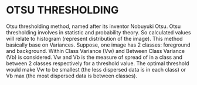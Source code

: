 # OTSU THRESHOLDING

Otsu thresholding method, named after its inventor Nobuyuki Otsu. Otsu thresholding involves in statistic and probability theory. So calculated values will relate to histogram (represent distribution of the image). This method basically base on Variances. Suppose, one image has 2 classes: foreground and background. Within Class Variance (Vw) and Between Class Variance (Vb) is considered. 
Vw and Vb is the measure of spread of in a class and between 2 classes respectively for a threshold value. The optimal threshold would make Vw to be smallest (the less dispersed data is in each class) or Vb max (the most dispersed data is between classes). 

